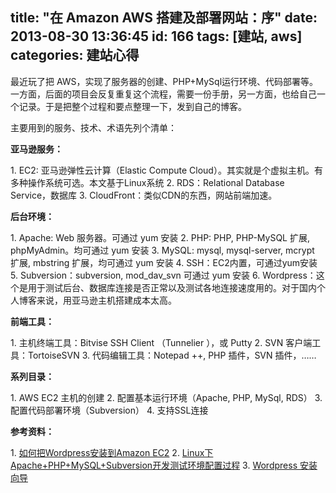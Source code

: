 title: "在 Amazon AWS 搭建及部署网站：序"
date: 2013-08-30 13:36:45
id: 166
tags: [建站, aws]
categories: 建站心得
---

最近玩了把 AWS，实现了服务器的创建、PHP+MySql运行环境、代码部署等。一方面，后面的项目会反复重复这个流程，需要一份手册，另一方面，也给自己一个记录。于是把整个过程和要点整理一下，发到自己的博客。

主要用到的服务、技术、术语先列个清单：

<!--more-->

**亚马逊服务：**

1\. EC2: 亚马逊弹性云计算（Elastic Compute Cloud）。其实就是个虚拟主机。有多种操作系统可选。本文基于Linux系统
2\. RDS：Relational Database Service，数据库
3\. CloudFront：类似CDN的东西，网站前端加速。

**后台环境：**

1\. Apache: Web 服务器。可通过 yum 安装
2\. PHP: PHP, PHP-MySQL 扩展, phpMyAdmin。均可通过 yum 安装
3\. MySQL: mysql, mysql-server, mcrypt 扩展, mbstring 扩展，均可通过 yum 安装
4\. SSH：EC2内置，可通过yum安装
5\. Subversion：subversion, mod_dav_svn 可通过 yum 安装
6\. Wordpress：这个是用于测试后台、数据库连接是否正常以及测试各地连接速度用的。对于国内个人博客来说，用亚马逊主机搭建成本太高。

**前端工具：**

1\. 主机终端工具：Bitvise SSH Client （Tunnelier ），或 Putty
2\. SVN 客户端工具：TortoiseSVN
3\. 代码编辑工具：Notepad ++, PHP 插件，SVN 插件，……

**系列目录：**

1\. AWS EC2 主机的创建
2\. 配置基本运行环境（Apache, PHP, MySql, RDS）
3\. 配置代码部署环境（Subversion）
4\. 支持SSL连接

**参考资料：**

1\. [如何把Wordpress安装到Amazon EC2](http://www.alibuybuy.com/posts/59628.html)
2\. [Linux下Apache+PHP+MySQL+Subversion开发测试环境配置过程](http://www.linuxdiyf.com/viewarticle.php?id=61323)
3. [Wordpress 安装向导](http://codex.wordpress.org.cn/Installing_WordPress)